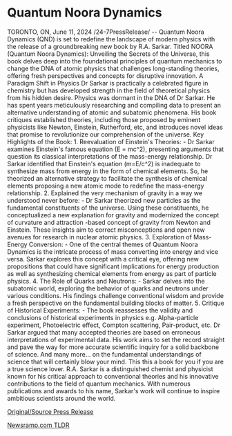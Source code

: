 # Quantum Noora Dynamics

TORONTO, ON, June 11, 2024 /24-7PressRelease/ -- Quantum Noora Dynamics (QND) is set to redefine the landscape of modern physics with the release of a groundbreaking new book by R.A. Sarkar. Titled NOORA (Quantum Noora Dynamics): Unveiling the Secrets of the Universe, this book delves deep into the foundational principles of quantum mechanics to change the DNA of atomic physics that challenges long-standing theories, offering fresh perspectives and concepts for disruptive innovation.  A Paradigm Shift in Physics Dr Sarkar is practically a celebrated figure in chemistry but has developed strength in the field of theoretical physics from his hidden desire. Physics was dormant in the DNA of Dr Sarkar. He has spent years meticulously researching and compiling data to present an alternative understanding of atomic and subatomic phenomena. His book critiques established theories, including those proposed by eminent physicists like Newton, Einstein, Rutherford, etc, and introduces novel ideas that promise to revolutionize our comprehension of the universe.  Key Highlights of the Book:  1. Reevaluation of Einstein's Theories: - Dr Sarkar examines Einstein's famous equation (E = mc^2), presenting arguments that question its classical interpretations of the mass-energy relationship. Dr Sarkar identified that Einstein's equation (m=E/c^2) is inadequate to synthesize mass from energy in the form of chemical elements. So, he theorized an alternative strategy to facilitate the synthesis of chemical elements proposing a new atomic mode to redefine the mass-energy relationship.  2. Explained the very mechanism of gravity in a way we understood never before: - Dr Sarkar theorized new particles as the fundamental constituents of the universe. Using these constituents, he conceptualized a new explanation for gravity and modernized the concept of curvature and attraction -based concept of gravity from Newton and Einstein. These insights aim to correct misconceptions and open new avenues for research in nuclear atomic physics.  3. Exploration of Mass-Energy Conversion: - One of the central themes of Quantum Noora Dynamics is the intricate process of mass converting into energy and vice versa. Sarkar explores this concept with a critical eye, offering new propositions that could have significant implications for energy production as well as synthesizing chemical elements from energy as part of particle physics.  4. The Role of Quarks and Neutrons: - Sarkar delves into the subatomic world, exploring the behavior of quarks and neutrons under various conditions. His findings challenge conventional wisdom and provide a fresh perspective on the fundamental building blocks of matter.  5. Critique of Historical Experiments: - The book reassesses the validity and conclusions of historical experiments in physics e.g. Alpha-particle experiment, Photoelectric effect, Compton scattering, Pair-product, etc. Dr Sarkar argued that many accepted theories are based on erroneous interpretations of experimental data. His work aims to set the record straight and pave the way for more accurate scientific inquiry for a solid backbone of science.  And many more… on the fundamental understandings of science that will certainly blow your mind. This this a book for you if you are a true science lover.  R.A. Sarkar is a distinguished chemist and physicist known for his critical approach to conventional theories and his innovative contributions to the field of quantum mechanics. With numerous publications and awards to his name, Sarkar's work will continue to inspire ambitious scientists around the world. 

[Original/Source Press Release](https://www.24-7pressrelease.com/press-release/511609/quantum-noora-dynamics) 

[Newsramp.com TLDR](https://newsramp.com/None) 